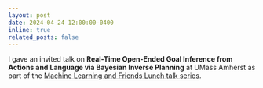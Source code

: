 ```yaml
---
layout: post
date: 2024-04-24 12:00:00-0400
inline: true
related_posts: false
---
```


I gave an invited talk on **Real-Time Open-Ended Goal Inference from Actions and Language via Bayesian Inverse Planning** at UMass Amherst as part of the [Machine Learning and Friends Lunch talk series](https://umass-mlfl.github.io/).